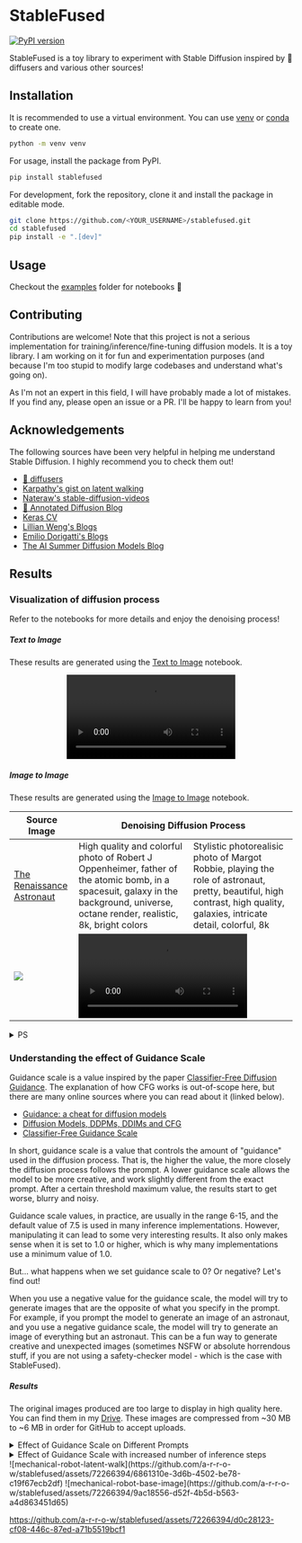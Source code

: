 # StableFused

[![PyPI version](https://badge.fury.io/py/stablefused.svg)](https://badge.fury.io/py/stablefused)

StableFused is a toy library to experiment with Stable Diffusion inspired by 🤗 diffusers and various other sources!

## Installation

It is recommended to use a virtual environment. You can use [venv](https://docs.python.org/3/library/venv.html) or [conda](https://docs.conda.io/en/latest/) to create one.

```bash
python -m venv venv
```

For usage, install the package from PyPI.

```bash
pip install stablefused
```

For development, fork the repository, clone it and install the package in editable mode.

```bash
git clone https://github.com/<YOUR_USERNAME>/stablefused.git
cd stablefused
pip install -e ".[dev]"
```

## Usage

Checkout the [examples](./examples) folder for notebooks 🥰

## Contributing

Contributions are welcome! Note that this project is not a serious implementation for training/inference/fine-tuning diffusion models. It is a toy library. I am working on it for fun and experimentation purposes (and because I'm too stupid to modify large codebases and understand what's going on).

As I'm not an expert in this field, I will have probably made a lot of mistakes. If you find any, please open an issue or a PR. I'll be happy to learn from you!

## Acknowledgements

The following sources have been very helpful in helping me understand Stable Diffusion. I highly recommend you to check them out!

- [🤗 diffusers](https://github.com/huggingface/diffusers)
- [Karpathy's gist on latent walking](https://gist.github.com/karpathy/00103b0037c5aaea32fe1da1af553355)
- [Nateraw's stable-diffusion-videos](https://github.com/nateraw/stable-diffusion-videos)
- [🤗 Annotated Diffusion Blog](https://huggingface.co/blog/annotated-diffusion)
- [Keras CV](https://github.com/keras-team/keras-cv)
- [Lillian Weng's Blogs](https://lilianweng.github.io/)
- [Emilio Dorigatti's Blogs](https://e-dorigatti.github.io/)
- [The AI Summer Diffusion Models Blog](https://theaisummer.com/diffusion-models/)

## Results

### Visualization of diffusion process

Refer to the notebooks for more details and enjoy the denoising process!

##### Text to Image

These results are generated using the [Text to Image](https://github.com/a-r-r-o-w/stablefused/blob/main/examples/text_to_image_diffusion.ipynb) notebook.

<div align="center">
  <video src="https://github.com/a-r-r-o-w/stablefused/assets/72266394/9528329d-ddc4-461e-9664-cbab3eb97123" controls loop autoplay>
    Your browser does not support the video tag.
  </video>
</div>

##### Image to Image

These results are generated using the [Image to Image](https://github.com/a-r-r-o-w/stablefused/blob/main/examples/image_to_image_diffusion.ipynb) notebook.

<table>
<thead>
  <tr>
    <th>Source Image</th>
    <th colspan="2">Denoising Diffusion Process<br></th>
  </tr>
</thead>
<tbody>
  <tr>
    <td><a href="https://mspoweruser.com/best-stable-diffusion-prompts/#1_The_Renaissance_Astrounaut" target="_blank" rel="noopener noreferrer">The Renaissance Astronaut</a></td>
    <td>High quality and colorful photo of Robert J Oppenheimer, father of the atomic bomb, in a spacesuit, galaxy in the background, universe, octane render, realistic, 8k, bright colors</td>
    <td>Stylistic photorealisic photo of Margot Robbie, playing the role of astronaut, pretty, beautiful, high contrast, high quality, galaxies, intricate detail, colorful, 8k</td>
  </tr>
  <tr>
    <td><img src="https://github.com/a-r-r-o-w/stablefused/assets/72266394/cb5da9ed-80b3-4cd6-8874-ed3353967042" /></td>
    <td colspan="2"><video src="https://github.com/a-r-r-o-w/stablefused/assets/72266394/a0623f50-308b-40e1-a331-a7073c10281d" controls loop autoplay> Your browser does not support the video tag. </video></td>
  </tr>
</tbody>
</table>

<details>
  <summary>PS</summary>
  The results from Image to Image Diffusion don't seem very great from my experimentation. It might be some kind of bug in my implementation, which I'll have to look into later...
</details>

### Understanding the effect of Guidance Scale

Guidance scale is a value inspired by the paper [Classifier-Free Diffusion Guidance](https://arxiv.org/abs/2207.12598). The explanation of how CFG works is out-of-scope here, but there are many online sources where you can read about it (linked below).

- [Guidance: a cheat for diffusion models](https://sander.ai/2022/05/26/guidance.html)
- [Diffusion Models, DDPMs, DDIMs and CFG](https://betterprogramming.pub/diffusion-models-ddpms-ddims-and-classifier-free-guidance-e07b297b2869)
- [Classifier-Free Guidance Scale](https://mccormickml.com/2023/02/20/classifier-free-guidance-scale/)

In short, guidance scale is a value that controls the amount of "guidance" used in the diffusion process. That is, the higher the value, the more closely the diffusion process follows the prompt. A lower guidance scale allows the model to be more creative, and work slightly different from the exact prompt. After a certain threshold maximum value, the results start to get worse, blurry and noisy.

Guidance scale values, in practice, are usually in the range 6-15, and the default value of 7.5 is used in many inference implementations. However, manipulating it can lead to some very interesting results. It also only makes sense when it is set to 1.0 or higher, which is why many implementations use a minimum value of 1.0.

But... what happens when we set guidance scale to 0? Or negative? Let's find out!

When you use a negative value for the guidance scale, the model will try to generate images that are the opposite of what you specify in the prompt. For example, if you prompt the model to generate an image of an astronaut, and you use a negative guidance scale, the model will try to generate an image of everything but an astronaut. This can be a fun way to generate creative and unexpected images (sometimes NSFW or absolute horrendous stuff, if you are not using a safety-checker model - which is the case with StableFused).

##### Results

The original images produced are too large to display in high quality here. You can find them in my [Drive](https://drive.google.com/drive/folders/13eZsi7y1LZxUHlaxagGTPS6pLwzBysU6?usp=sharing). These images are compressed from ~30 MB to ~6 MB in order for GitHub to accept uploads.

<details>
  <summary>
    Effect of Guidance Scale on Different Prompts
  </summary>

  | Effect of Guidance Scale on Different Prompts |
  | --- |
  | Each image is sampled with the same prompt and seed to ensure only the guidance scale plays a role. <br /> **Column 1:** _Artistic image, very detailed cute cat, cinematic lighting effect, cute, charming, fantasy art, digital painting, photorealistic_ <br /> **Column 2:** _A lion in galaxies, spirals, nebulae, stars, smoke, iridescent, intricate detail, octane render, 8k_ <br /> **Column 3:** _A grand city in the year 2100, atmospheric, hyper realistic, 8k, epic composition, cinematic, octane render_ <br /> **Column 4:** _Starry Night, painting style of Vincent van Gogh, Oil paint on canvas, Landscape with a starry night sky, dreamy, peaceful_ |
  | <div align="center"><video src="https://github.com/a-r-r-o-w/stablefused/assets/72266394/334e1426-fe75-4e21-bfe2-b0af324ac4df" controls loop autoplay> Your browser does not support the video tag. </video></div> |
</details>

<details>
  <summary>
    Effect of Guidance Scale with increased number of inference steps
  </summary>

  | Effect of Guidance Scale with increased number of inference steps |
  | --- |
  | Each row has first column set to the `guidance_scale` value. Columns have number of inference steps set to 3, 6, 12, 20, 25. <br /> **Prompt:** _Photorealistic illustration of a mystical alien creature, magnificent, strong, atomic, tyrannic, predator, unforgiving, full-body image_ |
  | <div align="center"><video src="https://github.com/a-r-r-o-w/stablefused/assets/72266394/0b04be90-b16a-4ac0-9968-eccd2e8bbc41" controls loop autoplay> Your browser does not support the video tag. </video></div> |
  | <div align="center"><video src="https://github.com/a-r-r-o-w/stablefused/assets/72266394/b10fd3cd-5d21-4a70-9df3-b82b722eae62" controls loop autoplay> Your browser does not support the video tag. </video></div> |
</details>
![mechanical-robot-latent-walk](https://github.com/a-r-r-o-w/stablefused/assets/72266394/6861310e-3d6b-4502-be78-c19f67ecb2df)
![mechanical-robot-base-image](https://github.com/a-r-r-o-w/stablefused/assets/72266394/9ac18556-d52f-4b5d-b563-a4d863451d65)

https://github.com/a-r-r-o-w/stablefused/assets/72266394/d0c28123-cf08-446c-87ed-a71b5519bcf1
